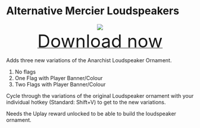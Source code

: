 # Alternative Mercier Loudspeakers

<div align=center><img src="_media/Anno1800/mod_banners/smallmodscollection/banner7.png"/></div>

<div align=center><a href="https://github.com/Taludas/SmallModsCollection/releases/latest/download/AlternativeLoudspeakers.zip"> <font size="40">Download now</font></a></div>

Adds three new variations of the Anarchist Loudspeaker Ornament.

1. No flags
2. One Flag with Player Banner/Colour
3. Two Flags with Player Banner/Colour

Cycle through the variations of the original Loudspeaker ornament with your individual hotkey (Standard: Shift+V) to get to the new variations.

Needs the Uplay reward unlocked to be able to build the loudspeaker ornament.
